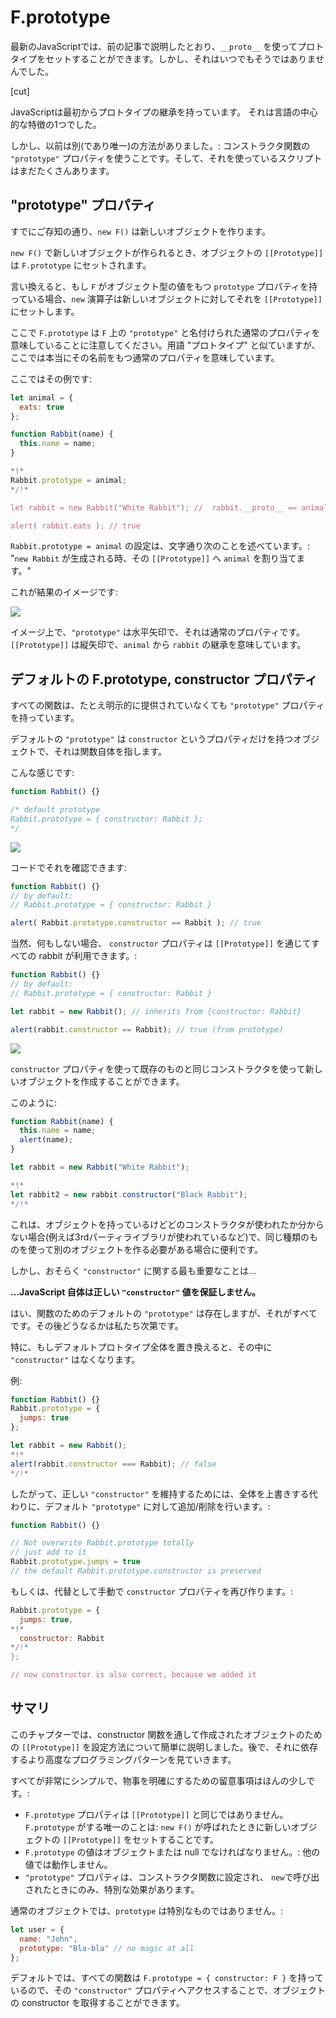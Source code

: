 # F.prototype

最新のJavaScriptでは、前の記事で説明したとおり、`__proto__` を使ってプロトタイプをセットすることができます。しかし、それはいつでもそうではありませんでした。

[cut]

JavaScriptは最初からプロトタイプの継承を持っています。 それは言語の中心的な特徴の1つでした。

しかし、以前は別(であり唯一)の方法がありました。: コンストラクタ関数の `"prototype"` プロパティを使うことです。そして、それを使っているスクリプトはまだたくさんあります。

## "prototype" プロパティ

すでにご存知の通り、`new F()` は新しいオブジェクトを作ります。

`new F()` で新しいオブジェクトが作られるとき、オブジェクトの `[[Prototype]]` は `F.prototype` にセットされます。

言い換えると、もし `F` がオブジェクト型の値をもつ `prototype` プロパティを持っている場合、`new` 演算子は新しいオブジェクトに対してそれを `[[Prototype]]` にセットします。

ここで `F.prototype` は `F` 上の `"prototype"` と名付けられた通常のプロパティを意味していることに注意してください。用語 "プロトタイプ" と似ていますが、ここでは本当にその名前をもつ通常のプロパティを意味しています。


ここではその例です:

```js run
let animal = {
  eats: true
};

function Rabbit(name) {
  this.name = name;
}

*!*
Rabbit.prototype = animal;
*/!*

let rabbit = new Rabbit("White Rabbit"); //  rabbit.__proto__ == animal

alert( rabbit.eats ); // true
```

`Rabbit.prototype = animal` の設定は、文字通り次のことを述べています。: "`new Rabbit` が生成される時、その `[[Prototype]]` へ `animal` を割り当てます。"

これが結果のイメージです:

![](proto-constructor-animal-rabbit.png)

イメージ上で、`"prototype"` は水平矢印で、それは通常のプロパティです。`[[Prototype]]` は縦矢印で、`animal` から `rabbit` の継承を意味しています。


## デフォルトの F.prototype, constructor プロパティ

すべての関数は、たとえ明示的に提供されていなくても `"prototype"` プロパティを持っています。

デフォルトの `"prototype"` は `constructor` というプロパティだけを持つオブジェクトで、それは関数自体を指します。

こんな感じです:

```js
function Rabbit() {}

/* default prototype
Rabbit.prototype = { constructor: Rabbit };
*/
```

![](function-prototype-constructor.png)

コードでそれを確認できます:

```js run
function Rabbit() {}
// by default:
// Rabbit.prototype = { constructor: Rabbit }

alert( Rabbit.prototype.constructor == Rabbit ); // true
```

当然、何もしない場合、 `constructor` プロパティは `[[Prototype]]` を通じてすべての rabbit が利用できます。:

```js run
function Rabbit() {}
// by default:
// Rabbit.prototype = { constructor: Rabbit }

let rabbit = new Rabbit(); // inherits from {constructor: Rabbit}

alert(rabbit.constructor == Rabbit); // true (from prototype)
```

![](rabbit-prototype-constructor.png)

`constructor` プロパティを使って既存のものと同じコンストラクタを使って新しいオブジェクトを作成することができます。

このように:

```js run
function Rabbit(name) {
  this.name = name;
  alert(name);
}

let rabbit = new Rabbit("White Rabbit");

*!*
let rabbit2 = new rabbit.constructor("Black Rabbit");
*/!*
```

これは、オブジェクトを持っているけどどのコンストラクタが使われたか分からない場合(例えば3rdパーティライブラリが使われているなど)で、同じ種類のものを使って別のオブジェクトを作る必要がある場合に便利です。

しかし、おそらく `"constructor"` に関する最も重要なことは...

**...JavaScript 自体は正しい `"constructor"` 値を保証しません。**

はい、関数のためのデフォルトの `"prototype"` は存在しますが、それがすべてです。その後どうなるかは私たち次第です。

特に、もしデフォルトプロトタイプ全体を置き換えると、その中に `"constructor"` はなくなります。

例:

```js run
function Rabbit() {}
Rabbit.prototype = {
  jumps: true
};

let rabbit = new Rabbit();
*!*
alert(rabbit.constructor === Rabbit); // false
*/!*
```

したがって、正しい `"constructor"` を維持するためには、全体を上書きする代わりに、デフォルト `"prototype"` に対して追加/削除を行います。:

```js
function Rabbit() {}

// Not overwrite Rabbit.prototype totally
// just add to it
Rabbit.prototype.jumps = true
// the default Rabbit.prototype.constructor is preserved
```

もしくは、代替として手動で `constructor` プロパティを再び作ります。:

```js
Rabbit.prototype = {
  jumps: true,
*!*
  constructor: Rabbit
*/!*
};

// now constructor is also correct, because we added it
```

## サマリ

このチャプターでは、constructor 関数を通して作成されたオブジェクトのための `[[Prototype]]` を設定方法について簡単に説明しました。後で、それに依存するより高度なプログラミングパターンを見ていきます。

すべてが非常にシンプルで、物事を明確にするための留意事項はほんの少しです。:

- `F.prototype` プロパティは `[[Prototype]]` と同じではありません。`F.prototype` がする唯一のことは: `new F()` が呼ばれたときに新しいオブジェクトの `[[Prototype]]` をセットすることです。
- `F.prototype` の値はオブジェクトまたは null でなければなりません。: 他の値では動作しません。
- `"prototype"` プロパティは、コンストラクタ関数に設定され、 `new`で呼び出されたときにのみ、特別な効果があります。

通常のオブジェクトでは、`prototype` は特別なものではありません。:
```js
let user = {
  name: "John",
  prototype: "Bla-bla" // no magic at all
};
```

デフォルトでは、すべての関数は `F.prototype = { constructor: F }` を持っているので、その `"constructor"` プロパティへアクセスすることで、オブジェクトの constructor を取得することができます。

